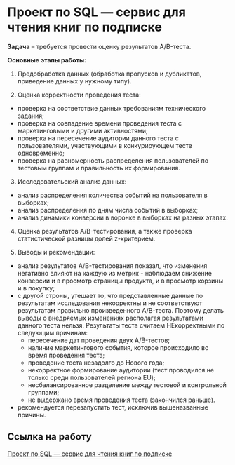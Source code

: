 # Проект по SQL — сервис для чтения книг по подписке

**Задача** – требуется провести оценку результатов A/B-теста.

**Основные этапы работы:**

1.	Предобработка данных (обработка пропусков и дубликатов, приведение данных у нужному типу).

2.	Оценка корректности проведения теста:
  - проверка на соответствие данных требованиям технического задания;
  - проверка на совпадение времени проведения теста с маркетинговыми и другими активностями; 
  - проверка на пересечение аудитории данного теста с пользователями, участвующими в конкурирующем тесте одновременно;
  - проверка на равномерность распределения пользователей по тестовым группам и правильность их формирования.

3. Исследовательский анализ данных:
  - анализ распределения количества событий на пользователя в выборках;
  - анализ распределения по дням числа событий в выборках;
  - анализ динамики конверсии в воронке в выборках на разных этапах.
  
4. Оценка результатов A/B-тестирования, а также проверка статистической разницы долей z-критерием.
  
5. Выводы и рекомендации:
  - анализ результатов A/B-тестирования показал, что изменения негативно влияют на каждую из метрик - наблюдаем снижение конверсии и в просмотр страницы продукта, и в просмотр корзины и в покупку;
  - с другой строны, утешает то, что представленные данные по результатам исследования некорректны и не соответствуют результатам правильно произведенного А/В-теста. Поэтому делать выводы о внедряемых изменениях располагая результатами данного теста нельзя. Результаты теста считаем НЕкорректными по следующим причинам:
      - пересечение дат проведения двух A/B-тестов;
      - наличие маркетингового события, которое происходило во время проведения теста;
      - проведение теста незадолго до Нового года;
      - некорректное формирование аудитории (тест проводился не только среди пользователей региона EU);
      - несбалансированное разделение между тестовой и контрольной группами;
      - не выдержано время проведения теста (закончился раньше).
- рекомендуется перезапустить тест, исключив вышеназванные причины.

## Ссылка на работу
[Проект по SQL — сервис для чтения книг по подписке](https://github.com/Veronikask/Yandex-Practikum/blob/c952be4740e41de414334865b08327d1d7e20005/%D0%9F%D1%80%D0%BE%D0%B5%D0%BA%D1%82%2016:%20%D0%9F%D1%80%D0%BE%D0%B5%D0%BA%D1%82%20%D0%BF%D0%BE%20SQL/%D0%9F%D1%80%D0%BE%D0%B5%D0%BA%D1%82%20%D0%BF%D0%BE%20SQL.ipynb)
